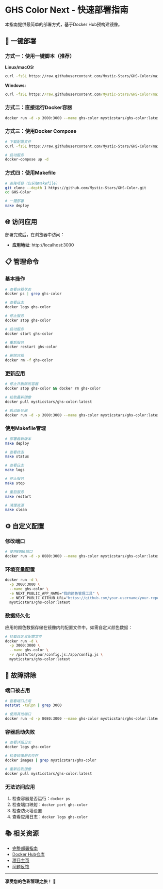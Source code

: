 # GHS Color Next - 快速部署指南

本指南提供最简单的部署方式，基于Docker Hub预构建镜像。

## 🚀 一键部署

### 方式一：使用一键脚本（推荐）

**Linux/macOS:**
```bash
curl -fsSL https://raw.githubusercontent.com/Mystic-Stars/GHS-Color/main/scripts/one-click-deploy.sh | bash
```

**Windows:**
```cmd
curl -fsSL https://raw.githubusercontent.com/Mystic-Stars/GHS-Color/main/scripts/one-click-deploy.bat -o deploy.bat && deploy.bat
```

### 方式二：直接运行Docker容器

```bash
docker run -d -p 3000:3000 --name ghs-color mysticstars/ghs-color:latest
```

### 方式三：使用Docker Compose

```bash
# 下载配置文件
curl -fsSL https://raw.githubusercontent.com/Mystic-Stars/GHS-Color/main/docker-compose.yml -o docker-compose.yml

# 启动服务
docker-compose up -d
```

### 方式四：使用Makefile

```bash
# 克隆项目（仅获取Makefile）
git clone --depth 1 https://github.com/Mystic-Stars/GHS-Color.git
cd GHS-Color

# 一键部署
make deploy
```

## 🌐 访问应用

部署完成后，在浏览器中访问：
- **应用地址**: http://localhost:3000

## 📋 管理命令

### 基本操作

```bash
# 查看容器状态
docker ps | grep ghs-color

# 查看日志
docker logs ghs-color

# 停止服务
docker stop ghs-color

# 启动服务
docker start ghs-color

# 重启服务
docker restart ghs-color

# 删除容器
docker rm -f ghs-color
```

### 更新应用

```bash
# 停止并删除旧容器
docker stop ghs-color && docker rm ghs-color

# 拉取最新镜像
docker pull mysticstars/ghs-color:latest

# 启动新容器
docker run -d -p 3000:3000 --name ghs-color mysticstars/ghs-color:latest
```

### 使用Makefile管理

```bash
# 部署最新版本
make deploy

# 查看状态
make status

# 查看日志
make logs

# 停止服务
make stop

# 重启服务
make restart

# 清理资源
make clean
```

## ⚙️ 自定义配置

### 修改端口

```bash
# 使用8080端口
docker run -d -p 8080:3000 --name ghs-color mysticstars/ghs-color:latest
```

### 环境变量配置

```bash
docker run -d \
  -p 3000:3000 \
  --name ghs-color \
  -e NEXT_PUBLIC_APP_NAME="我的颜色管理工具" \
  -e NEXT_PUBLIC_GITHUB_URL="https://github.com/your-username/your-repo" \
  mysticstars/ghs-color:latest
```

### 数据持久化

应用的颜色数据存储在镜像内的配置文件中，如需自定义颜色数据：

```bash
# 挂载自定义配置文件
docker run -d \
  -p 3000:3000 \
  --name ghs-color \
  -v /path/to/your/config.js:/app/config.js \
  mysticstars/ghs-color:latest
```

## 🔧 故障排除

### 端口被占用

```bash
# 查看端口占用
netstat -tulpn | grep 3000

# 使用其他端口
docker run -d -p 8080:3000 --name ghs-color mysticstars/ghs-color:latest
```

### 容器启动失败

```bash
# 查看详细日志
docker logs ghs-color

# 检查镜像是否存在
docker images | grep mysticstars/ghs-color

# 重新拉取镜像
docker pull mysticstars/ghs-color:latest
```

### 无法访问应用

1. 检查容器是否运行：`docker ps`
2. 检查端口映射：`docker port ghs-color`
3. 检查防火墙设置
4. 查看应用日志：`docker logs ghs-color`

## 📚 相关资源

- [完整部署指南](./docker-guide.md)
- [Docker Hub仓库](https://hub.docker.com/r/mysticstars/ghs-color)
- [项目主页](https://github.com/Mystic-Stars/GHS-Color)
- [问题反馈](https://github.com/Mystic-Stars/GHS-Color/issues)

---

**享受您的色彩管理之旅！** 🎨

